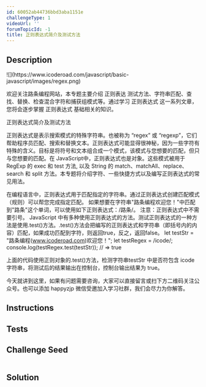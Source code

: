 ```yaml
---
id: 60052ab44736bbd3aba1151e
challengeType: 1
videoUrl: ''
forumTopicId: -1
title: 正则表达式简介及测试方法
---
```


## Description
<section id='description'>
![](https://www.icoderoad.com/javascript/basic-javascript/images/regex.png)

欢迎关注路条编程网站，本专题主要介绍 正则表达 测试方法、字符串匹配、查找、替换、检查混合字符和捕获组模式等。通过学习 正则表达式 这一系列文章，您将会逐步掌握 正则表达式 基础相关的知识。

正则表达式简介及测试方法

正则表达式是表示搜索模式的特殊字符串。也被称为 “regex” 或 “regexp”，它们帮助程序员匹配、搜索和替换文本。正则表达式可能显得很神秘，因为一些字符有特殊的含义。目标是将符号和文本组合成一个模式，该模式与您想要的匹配，但只与您想要的匹配。在 JavaScript中，正则表达式也是对象。这些模式被用于 RegExp 的 exec 和 test 方法, 以及 String 的 match、matchAll、replace、search 和 split 方法。本专题将介绍字符、一些快捷方式以及编写正则表达式的常见用法。

在编程语言中，正则表达式用于匹配指定的字符串。通过正则表达式创建匹配模式（规则）可以帮您完成指定匹配。
如果想要在字符串"路条编程欢迎您！"中匹配到"路条"这个单词，可以使用如下正则表达式：/路条/。
注意：正则表达式中不需要引号。
JavaScript 中有多种使用正则表达式的方法。测试正则表达式的一种方法是使用.test()方法。.test()方法会把编写的正则表达式和字符串（即括号内的内容）匹配，如果成功匹配到字符，则返回true，反之，返回false。
let testStr = "路条编程(www.icoderoad.com)欢迎您！";
let testRegex = /icode/;
console.log(testRegex.test(testStr));
// => true

上面的代码使用正则对象的.test()方法，检测字符串testStr 中是否符包含 icode 字符串，将测试后的结果输出在控制台，控制台输出结果为 true。

今天就讲到这里，如果有问题需要咨询，大家可以直接留言或扫下方二维码关注公众号。也可以添加 happyzjp 微信受邀加入学习社群，我们会尽力为你解答。

</section>

## Instructions
<section id='instructions'>

</section>

## Tests
<section id='tests'>

</section>

## Challenge Seed
<section id='challengeSeed'>

<div id='js-seed'>

```js

```

</div>



</section>

## Solution
<section id='solution'>


</section>
